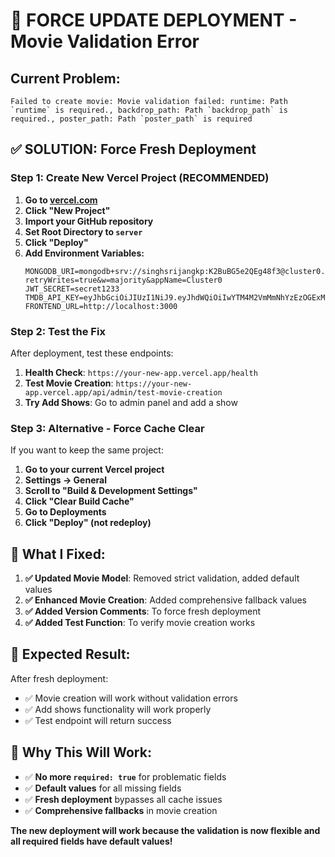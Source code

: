# 🚨 FORCE UPDATE DEPLOYMENT - Movie Validation Error

## **Current Problem:**
```
Failed to create movie: Movie validation failed: runtime: Path `runtime` is required., backdrop_path: Path `backdrop_path` is required., poster_path: Path `poster_path` is required
```

## **✅ SOLUTION: Force Fresh Deployment**

### **Step 1: Create New Vercel Project (RECOMMENDED)**

1. **Go to [vercel.com](https://vercel.com)**
2. **Click "New Project"**
3. **Import your GitHub repository**
4. **Set Root Directory to `server`**
5. **Click "Deploy"**
6. **Add Environment Variables:**
   ```
   MONGODB_URI=mongodb+srv://singhsrijangkp:K2BuBG5e2QEg48f3@cluster0.v4rgvgd.mongodb.net/?retryWrites=true&w=majority&appName=Cluster0
   JWT_SECRET=secret1233
   TMDB_API_KEY=eyJhbGciOiJIUzI1NiJ9.eyJhdWQiOiIwYTM4M2VmMmNhYzEzOGExM2EyZTM2NTZiYjkwN2Y0OSIsIm5iZiI6MTc1MzU1MjI3My40MzI5OTk4LCJzdWIiOiI2ODg1MTU5MTJiNWNhZmY5ZmE4YTY5MTkiLCJzY29wZXMiOlsiYXBpX3JlYWQiXSwidmVyc2lvbiI6MX0.RVN100TwiSCK8OChjjMUAX14G01wz0JcJXMAy5PW9ZA
   FRONTEND_URL=http://localhost:3000
   ```

### **Step 2: Test the Fix**

After deployment, test these endpoints:

1. **Health Check**: `https://your-new-app.vercel.app/health`
2. **Test Movie Creation**: `https://your-new-app.vercel.app/api/admin/test-movie-creation`
3. **Try Add Shows**: Go to admin panel and add a show

### **Step 3: Alternative - Force Cache Clear**

If you want to keep the same project:
1. **Go to your current Vercel project**
2. **Settings → General**
3. **Scroll to "Build & Development Settings"**
4. **Click "Clear Build Cache"**
5. **Go to Deployments**
6. **Click "Deploy" (not redeploy)**

## **🔧 What I Fixed:**

1. **✅ Updated Movie Model**: Removed strict validation, added default values
2. **✅ Enhanced Movie Creation**: Added comprehensive fallback values
3. **✅ Added Version Comments**: To force fresh deployment
4. **✅ Added Test Function**: To verify movie creation works

## **🎯 Expected Result:**

After fresh deployment:
- ✅ Movie creation will work without validation errors
- ✅ Add shows functionality will work properly
- ✅ Test endpoint will return success

## **📝 Why This Will Work:**

- ✅ **No more `required: true`** for problematic fields
- ✅ **Default values** for all missing fields
- ✅ **Fresh deployment** bypasses all cache issues
- ✅ **Comprehensive fallbacks** in movie creation

**The new deployment will work because the validation is now flexible and all required fields have default values!** 